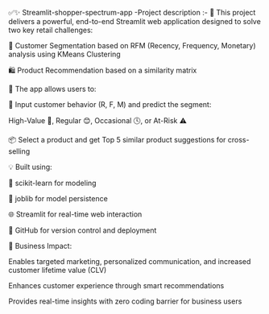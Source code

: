 ✅✨ Streamlit-shopper-spectrum-app -Project description :-
🚀 This project delivers a powerful, end-to-end Streamlit web application designed to solve two key retail challenges:


🎯 Customer Segmentation based on RFM (Recency, Frequency, Monetary) analysis using KMeans Clustering


🛍️ Product Recommendation based on a similarity matrix


🔎 The app allows users to:

🔐 Input customer behavior (R, F, M) and predict the segment:

High-Value 💎, Regular 😊, Occasional 🕓, or At-Risk ⚠️

📦 Select a product and get Top 5 similar product suggestions for cross-selling

💡 Built using:

🧠 scikit-learn for modeling

🧊 joblib for model persistence

🌐 Streamlit for real-time web interaction

📁 GitHub for version control and deployment

🎯 Business Impact:

Enables targeted marketing, personalized communication, and increased customer lifetime value (CLV)

Enhances customer experience through smart recommendations

Provides real-time insights with zero coding barrier for business users
